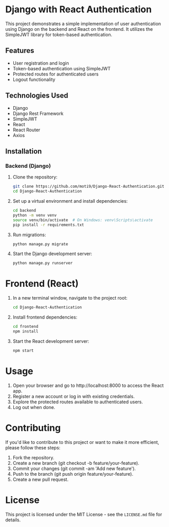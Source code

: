 # Django with React Authentication

This project demonstrates a simple implementation of user authentication using Django on the backend and React on the frontend. It utilizes the SimpleJWT library for token-based authentication.

## Features

- User registration and login
- Token-based authentication using SimpleJWT
- Protected routes for authenticated users
- Logout functionality

## Technologies Used

- Django
- Django Rest Framework
- SimpleJWT
- React
- React Router
- Axios

## Installation

### Backend (Django)

1. Clone the repository:

   ```bash
   git clone https://github.com/moti9/Django-React-Authentication.git
   cd Django-React-Authentication
   ```
2. Set up a virtual environment and install dependencies:
   ```bash
   cd backend
   python -m venv venv
   source venv/bin/activate  # On Windows: venv\Scripts\activate
   pip install -r requirements.txt
   ```
3. Run migrations:
   ```bash
   python manage.py migrate
   ```

4. Start the Django development server:
   ```bash
   python manage.py runserver
   ```


# Frontend (React)
1. In a new terminal window, navigate to the project root:
   ```bash
   cd Django-React-Authentication
   ```

2. Install frontend dependencies:
   ```bash
   cd frontend
   npm install
   ```

3. Start the React development server:
   ```bash
   npm start
   ```

# Usage
1. Open your browser and go to http://localhost:8000 to access the React app.
2. Register a new account or log in with existing credentials.
3. Explore the protected routes available to authenticated users.
4. Log out when done.

# Contributing
If you'd like to contribute to this project or want to make it more efficient, please follow these steps:

1. Fork the repository.
2. Create a new branch (git checkout -b feature/your-feature).
3. Commit your changes (git commit -am 'Add new feature').
4. Push to the branch (git push origin feature/your-feature).
5. Create a new pull request.

# License
This project is licensed under the MIT License - see the `LICENSE.md` file for details.


